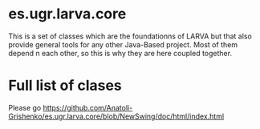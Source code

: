# es.ugr.larva.core
This is a set of classes which are the foundationns of LARVA but that also provide general tools for any other Java-Based project. Most of them depend n each other, so this is why they are here coupled together.

# Full list of clases
Please go https://github.com/Anatoli-Grishenko/es.ugr.larva.core/blob/NewSwing/doc/html/index.html
